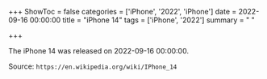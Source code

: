 +++
ShowToc = false
categories = ['iPhone', '2022', 'iPhone']
date = 2022-09-16 00:00:00
title = "iPhone 14"
tags = ['iPhone', '2022']
summary = " "

+++

The iPhone 14 was released on 2022-09-16 00:00:00.

Source: `https://en.wikipedia.org/wiki/IPhone_14`


